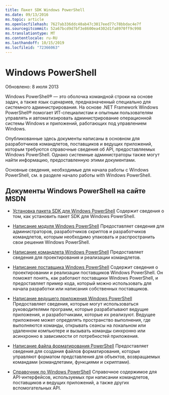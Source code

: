 ```yaml
---
title: Пакет SDK Windows PowerShell
ms.date: 09/13/2016
ms.topic: article
ms.openlocfilehash: 7627ab336ddc40ab47c3017eed77c78bbdac4e7f
ms.sourcegitcommit: 52a67bcd9d7bf3e8600ea4302d1fa8970ff9c998
ms.translationtype: MT
ms.contentlocale: ru-RU
ms.lasthandoff: 10/15/2019
ms.locfileid: "72366063"
---
```

# <a name="windows-powershell"></a>Windows PowerShell

Обновлено: 8 июля 2013

Windows PowerShell® — это оболочка командной строки на основе задач, а также язык сценариев, предназначенный специально для системного администрирования. На основе .NET Framework Windows PowerShell® помогает ИТ-специалистам и опытным пользователям управлять и автоматизировать администрирование операционной системы Windows и приложений, работающих под управлением Windows.

Опубликованные здесь документы написаны в основном для разработчиков командлетов, поставщиков и ведущих приложений, которым требуются справочные сведения об API, предоставляемых Windows PowerShell.
Однако системные администраторы также могут найти информацию, предоставленную этими документами.

Основные сведения, необходимые для начала работы с Windows PowerShell, см. в разделе начало работы with Windows PowerShell.

## <a name="windows-powershell-documents-on-msdn"></a>Документы Windows PowerShell на сайте MSDN

- [Установка пакета SDK для Windows PowerShell](./installing-the-windows-powershell-sdk.md) Содержит сведения о том, как установить пакет SDK для Windows PowerShell.

- [Написание модуля Windows PowerShell](./module/writing-a-windows-powershell-module.md) Предоставляет сведения для администраторов, разработчиков скриптов и разработчиков командлетов, которым необходимо упаковать и распространить свои решения Windows PowerShell.

- [Написание командлета Windows PowerShell](./cmdlet/writing-a-windows-powershell-cmdlet.md) Предоставляет сведения для проектирования и реализации командлетов.

- [Написание поставщика Windows PowerShell](./provider/writing-a-windows-powershell-provider.md) Содержит сведения о проектировании и реализации поставщиков Windows PowerShell. Он поможет понять, как работают поставщики Windows PowerShell, и предоставляет пример кода, который можно использовать для начала разработки или написания собственных поставщиков.

- [Написание ведущего приложения Windows PowerShell](./hosting/writing-a-windows-powershell-host-application.md) Предоставляет сведения, которые могут использоваться руководителями программ, которые разрабатывают ведущие приложения, и разработчиками, которые их реализуют. Ведущее приложение может определять пространство выполнения, где выполняются команды, открывать сеансы на локальном или удаленном компьютере и вызывать команды синхронно или асинхронно в зависимости от потребностей приложения.

- [Написание файла форматирования PowerShell](./format/writing-a-powershell-formatting-file.md) Предоставляет сведения для создания файлов форматирования, которые управляют форматом представления для объектов, возвращаемых командами (командлетами, функциями и скриптами).

- [Справочник по Windows PowerShell](./windows-powershell-reference.md) Справочное содержимое для API-интерфейсов, используемых при написании командлетов, поставщиков и ведущих приложений, а также других вспомогательных API.

